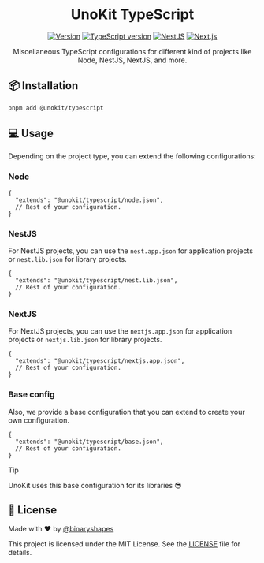 <h1 align="center">
  <b>UnoKit TypeScript</b>
</h1>

<p align="center">
    <a href="https://github.com/binaryshapes/unokit"><img src="https://shields.io/badge/version-1.0.0-brightgreen.svg" alt="Version" /></a>
    <a href="https://www.typescriptlang.org/"><img src="https://img.shields.io/badge/TypeScript-^5.8.2-blue.svg" alt="TypeScript version" /></a>
    <a href="https://github.com/binaryshapes/unokit"><img src="https://shields.io/badge/NestJs-11.0.13-ea2845?logo=nestjs&logoColor=white" alt="NestJS" /></a>
    <a href="https://github.com/binaryshapes/unokit"><img src="https://shields.io/badge/Next.js-15.2.5-282828?logo=nextdotjs&logoColor=white" alt="Next.js" /></a>
</p>

<p align="center">
   Miscellaneous TypeScript configurations for different kind of projects like Node, NestJS, NextJS, and more.
</p>

## 📦 Installation

```bash
pnpm add @unokit/typescript
```

## 💻 Usage

Depending on the project type, you can extend the following configurations:

### Node

```jsonc
{
  "extends": "@unokit/typescript/node.json",
  // Rest of your configuration.
}
```

### NestJS

For NestJS projects, you can use the `nest.app.json` for application projects or `nest.lib.json` for library projects.

```jsonc
{
  "extends": "@unokit/typescript/nest.lib.json",
  // Rest of your configuration.
}
```

### NextJS

For NextJS projects, you can use the `nextjs.app.json` for application projects or `nextjs.lib.json` for library projects.

```jsonc
{
  "extends": "@unokit/typescript/nextjs.app.json",
  // Rest of your configuration.
}
```

### Base config

Also, we provide a base configuration that you can extend to create your own configuration.

```jsonc
{
  "extends": "@unokit/typescript/base.json",
  // Rest of your configuration.
}
```

> [!TIP]
> UnoKit uses this base configuration for its libraries 😎

## 📄 License

Made with ❤️ by [@binaryshapes](https://github.com/binaryshapes)

This project is licensed under the MIT License. See the [LICENSE](LICENSE) file for details.
